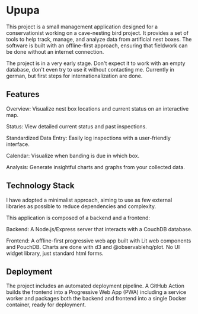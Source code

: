 # Upupa

This project is a small management application designed for a conservationist working on a cave-nesting bird project. It provides a set of tools to help track, manage, and analyze data from artificial nest boxes. The software is built with an offline-first approach, ensuring that fieldwork can be done without an internet connection. 

The project is in a very early stage. Don't expect it to work with an empty database, don't even try to use it without contacting me. Currently in german, but first steps for internationalization are done.

## Features

Overview: Visualize nest box locations and current status on an interactive map.

Status: View detailed current status and past inspections.

Standardized Data Entry: Easily log inspections with a user-friendly interface.

Calendar: Visualize when banding is due in which box.

Analysis: Generate insightful charts and graphs from your collected data.

## Technology Stack

I have adopted a minimalist approach, aiming to use as few external libraries as possible to reduce dependencies and complexity.

This application is composed of a backend and a frontend:

Backend: A Node.js/Express server that interacts with a CouchDB database.

Frontend: A offline-first progressive web app built with Lit web components and PouchDB. Charts are done with d3 and @observablehq/plot. No UI widget library, just standard html forms.

## Deployment

The project includes an automated deployment pipeline. A GitHub Action builds the frontend into a Progressive Web App (PWA) including a service worker and packages both the backend and frontend into a single Docker container, ready for deployment.



